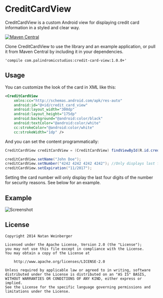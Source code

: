 CreditCardView
==============

CreditCardView is a custom Android view for displaying credit card information in a styled and clear way.

[![Maven Central](https://maven-badges.herokuapp.com/maven-central/com.palindromicstudios/credit-card-view/badge.svg)](https://maven-badges.herokuapp.com/maven-central/com.palindromicstudios/credit-card-view)

Clone CreditCardView to use the library and an example application, or pull it from Maven Central by including it in your dependencies.


```
'compile com.palindromicstudios:credit-card-view:1.0.0+'
```


Usage
--------------

You can customize the look of the card in XML like this:
```xml
<CreditCardView
    xmlns:cc="http://schemas.android.com/apk/res-auto"
    android:id="@+id/credit_card_view"
    android:layout_width="300dp"
    android:layout_height="175dp"
    android:background="@android:color/black"
    android:textColor="@android:color/white"
    cc:strokeColor="@android:color/white"
    cc:strokeWidth="1dp" />
```

And you can set the content programmatically:

```java
CreditCardView creditCardView = (CreditCardView) findViewById(R.id.credit_card_view);
```

```java
creditCardView.setName("John Doe"); 
creditCardView.setNumber("4242 4242 4242 4242"); //Only displays last four digits
creditCardView.setExpiration("11/2017"); 
```

Setting the card number will only display the last four digits of the number for security reasons. See below for an example.

Example
--------------

![Screenshot](https://raw.github.com/naweinberger/CreditCardView/master/images/screenshot.png)

License
--------------

    Copyright 2014 Natan Weinberger

    Licensed under the Apache License, Version 2.0 (the "License");
    you may not use this file except in compliance with the License.
    You may obtain a copy of the License at

        http://www.apache.org/licenses/LICENSE-2.0

    Unless required by applicable law or agreed to in writing, software
    distributed under the License is distributed on an "AS IS" BASIS,
    WITHOUT WARRANTIES OR CONDITIONS OF ANY KIND, either express or implied.
    See the License for the specific language governing permissions and
    limitations under the License.
